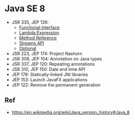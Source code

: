 # Java SE 8

* JSR 335, JEP 126:
    * [Functional Interface](https://github.com/shamy1st/java-functional-interface)
    * [Lambda Expression](https://github.com/shamy1st/java-lambda-expression)
    * [Method Reference](https://github.com/shamy1st/java-method-reference)
    * [Streams API](https://github.com/shamy1st/java-streams-api)
    * [Optional](https://github.com/shamy1st/java-optional)
* JSR 223, JEP 174: Project Nashorn
* JSR 308, JEP 104: Annotation on Java types
* JSR 337, JEP 120: Repeating annotations
* JSR 310, JEP 150: Date and time API
* JEP 178: Statically-linked JNI libraries
* JEP 153: Launch JavaFX applications
* JEP 122: Remove the permanent generation

## Ref
* https://en.wikipedia.org/wiki/Java_version_history#Java_8
